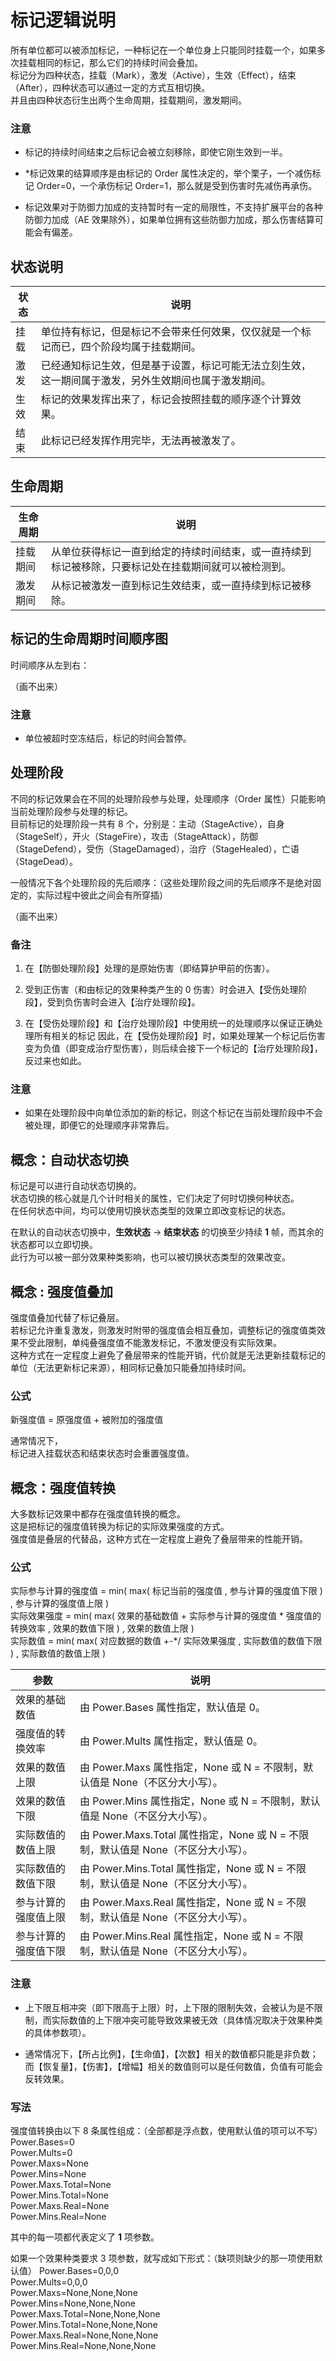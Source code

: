 # 标记逻辑说明

所有单位都可以被添加标记，一种标记在一个单位身上只能同时挂载一个，如果多次挂载相同的标记，那么它们的持续时间会叠加。  
标记分为四种状态，挂载（Mark），激发（Active），生效（Effect），结束（After），四种状态可以通过一定的方式互相切换。  
并且由四种状态衍生出两个生命周期，挂载期间，激发期间。

### 注意

* 标记的持续时间结束之后标记会被立刻移除，即使它刚生效到一半。

* *标记效果的结算顺序是由标记的 Order 属性决定的，举个栗子，一个减伤标记 Order=0，一个承伤标记 Order=1，那么就是受到伤害时先减伤再承伤。

* 标记效果对于防御力加成的支持暂时有一定的局限性，不支持扩展平台的各种防御力加成（AE 效果除外），如果单位拥有这些防御力加成，那么伤害结算可能会有偏差。



## 状态说明

|状态|说明|
|-|-|
|挂载|单位持有标记，但是标记不会带来任何效果，仅仅就是一个标记而已，四个阶段均属于挂载期间。|
|激发|已经通知标记生效，但是基于设置，标记可能无法立刻生效，这一期间属于激发，另外生效期间也属于激发期间。|
|生效|标记的效果发挥出来了，标记会按照挂载的顺序逐个计算效果。|
|结束|此标记已经发挥作用完毕，无法再被激发了。|



## 生命周期

|生命周期|说明|
|-|-|
|挂载期间|从单位获得标记一直到给定的持续时间结束，或一直持续到标记被移除，只要标记处在挂载期间就可以被检测到。|
|激发期间|从标记被激发一直到标记生效结束，或一直持续到标记被移除。|



## 标记的生命周期时间顺序图

时间顺序从左到右：

（画不出来）

### 注意

* 单位被超时空冻结后，标记的时间会暂停。



## 处理阶段

不同的标记效果会在不同的处理阶段参与处理，处理顺序（Order 属性）只能影响当前处理阶段参与处理的标记。  
目前标记的处理阶段一共有 8 个，分别是：主动（StageActive），自身（StageSelf），开火（StageFire），攻击（StageAttack），防御（StageDefend），受伤（StageDamaged），治疗（StageHealed），亡语（StageDead）。

一般情况下各个处理阶段的先后顺序：（这些处理阶段之间的先后顺序不是绝对固定的，实际过程中彼此之间会有所穿插）

（画不出来）

### 备注

1. 在【防御处理阶段】处理的是原始伤害（即结算护甲前的伤害）。

2. 受到正伤害（和由标记的效果种类产生的 0 伤害）时会进入【受伤处理阶段】，受到负伤害时会进入【治疗处理阶段】。

3. 在【受伤处理阶段】和【治疗处理阶段】中使用统一的处理顺序以保证正确处理所有相关的标记
因此，在【受伤处理阶段】时，如果处理某一个标记后伤害变为负值（即变成治疗型伤害），则后续会接下一个标记的【治疗处理阶段】，反过来也如此。

### 注意

* 如果在处理阶段中向单位添加的新的标记，则这个标记在当前处理阶段中不会被处理，即便它的处理顺序非常靠后。



## 概念：自动状态切换

标记是可以进行自动状态切换的。  
状态切换的核心就是几个计时相关的属性，它们决定了何时切换何种状态。  
在任何状态中间，均可以使用切换状态类型的效果立即改变标记的状态。

在默认的自动状态切换中，**生效状态** -> **结束状态** 的切换至少持续 **1** 帧，而其余的状态都可以立即切换。  
此行为可以被一部分效果种类影响，也可以被切换状态类型的效果改变。



## 概念 : 强度值叠加

强度值叠加代替了标记叠层。  
若标记允许重复激发，则激发时附带的强度值会相互叠加，调整标记的强度值类效果不受此限制，单纯叠强度值不能激发标记，不激发便没有实际效果。  
这种方式在一定程度上避免了叠层带来的性能开销，代价就是无法更新挂载标记的单位（无法更新标记来源），相同标记叠加只能叠加持续时间。

### 公式

新强度值 = 原强度值 + 被附加的强度值

通常情况下，  
标记进入挂载状态和结束状态时会重置强度值。



## 概念：强度值转换

大多数标记效果中都存在强度值转换的概念。  
这是把标记的强度值转换为标记的实际效果强度的方式。  
强度值是叠层的代替品，这种方式在一定程度上避免了叠层带来的性能开销。

### 公式

实际参与计算的强度值 = min( max( 标记当前的强度值 , 参与计算的强度值下限 ) , 参与计算的强度值上限 )  
实际效果强度         = min( max( 效果的基础数值 + 实际参与计算的强度值 * 强度值的转换效率 , 效果的数值下限 ) , 效果的数值上限 )  
实际数值             = min( max( 对应数据的数值 +-*/ 实际效果强度 , 实际数值的数值下限 ) , 实际数值的数值上限 )  

|参数|说明|
|-|-|
|效果的基础数值       |由 Power.Bases 属性指定，默认值是 0。|
|强度值的转换效率     |由 Power.Mults 属性指定，默认值是 0。|
|效果的数值上限       |由 Power.Maxs 属性指定，None 或 N = 不限制，默认值是 None（不区分大小写）。|
|效果的数值下限       |由 Power.Mins 属性指定，None 或 N = 不限制，默认值是 None（不区分大小写）。|
|实际数值的数值上限   |由 Power.Maxs.Total 属性指定，None 或 N = 不限制，默认值是 None（不区分大小写）。|
|实际数值的数值下限   |由 Power.Mins.Total 属性指定，None 或 N = 不限制，默认值是 None（不区分大小写）。|
|参与计算的强度值上限 |由 Power.Maxs.Real 属性指定，None 或 N = 不限制，默认值是 None（不区分大小写）。|
|参与计算的强度值下限 |由 Power.Mins.Real 属性指定，None 或 N = 不限制，默认值是 None（不区分大小写）。|

### 注意

* 上下限互相冲突（即下限高于上限）时，上下限的限制失效，会被认为是不限制，而实际数值的上下限冲突可能导致效果被无效（具体情况取决于效果种类的具体参数项）。

* 通常情况下，【所占比例】，【生命值】，【次数】相关的数值都只能是非负数；而【恢复量】，【伤害】，【增幅】相关的数值则可以是任何数值，负值有可能会反转效果。

### 写法

强度值转换由以下 8 条属性组成：（全部都是浮点数，使用默认值的项可以不写）  
Power.Bases=0  
Power.Mults=0  
Power.Maxs=None  
Power.Mins=None  
Power.Maxs.Total=None  
Power.Mins.Total=None  
Power.Maxs.Real=None  
Power.Mins.Real=None

其中的每一项都代表定义了 **1** 项参数。

如果一个效果种类要求 3 项参数，就写成如下形式：（缺项则缺少的那一项使用默认值）
Power.Bases=0,0,0  
Power.Mults=0,0,0  
Power.Maxs=None,None,None  
Power.Mins=None,None,None  
Power.Maxs.Total=None,None,None  
Power.Mins.Total=None,None,None  
Power.Maxs.Real=None,None,None  
Power.Mins.Real=None,None,None